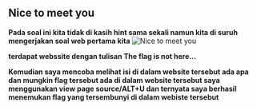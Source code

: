 ## Nice to meet you
**Pada soal ini kita tidak di kasih hint sama sekali namun kita di suruh mengerjakan soal web pertama kita**
![Nice to meet you](https://github.com/adityabarunairawan/WRITE-UP-CTFTKJ/assets/136324726/bb49f717-be52-4504-a5df-4597c4a50c62)

**terdapat webssite dengan tulisan The flag is not here…**


**Kemudian saya mencoba melihat isi di dalam website tersebut ada apa dan mungkin flag tersebut ada di dalam website tersebut saya menggunakan view page source/ALT+U dan ternyata saya berhasil menemukan flag yang tersembunyi di dalam webiste tersebut**
